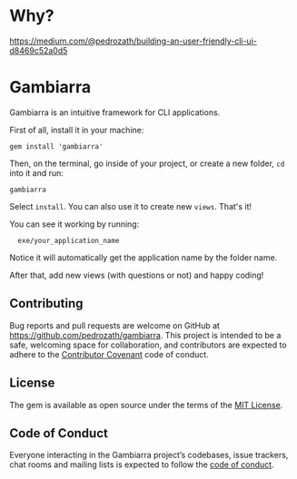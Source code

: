 # Why?

https://medium.com/@pedrozath/building-an-user-friendly-cli-ui-d8469c52a0d5

# Gambiarra

Gambiarra is an intuitive framework for CLI applications.

First of all, install it in your machine:

```shell
gem install 'gambiarra'
```
Then, on the terminal, go inside of your project, or create a new folder, `cd` into it and run:

```shell
gambiarra
```

Select `install`. You can also use it to create new `views`. That's it!


You can see it working by running:

```
  exe/your_application_name
```

Notice it will automatically get the application name by the folder name.

After that, add new views (with questions or not) and happy coding!

## Contributing

Bug reports and pull requests are welcome on GitHub at https://github.com/pedrozath/gambiarra. This project is intended to be a safe, welcoming space for collaboration, and contributors are expected to adhere to the [Contributor Covenant](http://contributor-covenant.org) code of conduct.

## License

The gem is available as open source under the terms of the [MIT License](https://opensource.org/licenses/MIT).

## Code of Conduct

Everyone interacting in the Gambiarra project’s codebases, issue trackers, chat rooms and mailing lists is expected to follow the [code of conduct](https://github.com/[USERNAME]/gambiarra/blob/master/CODE_OF_CONDUCT.md).
